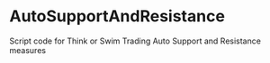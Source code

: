 # AutoSupportAndResistance
Script code for Think or Swim Trading Auto Support and Resistance measures
